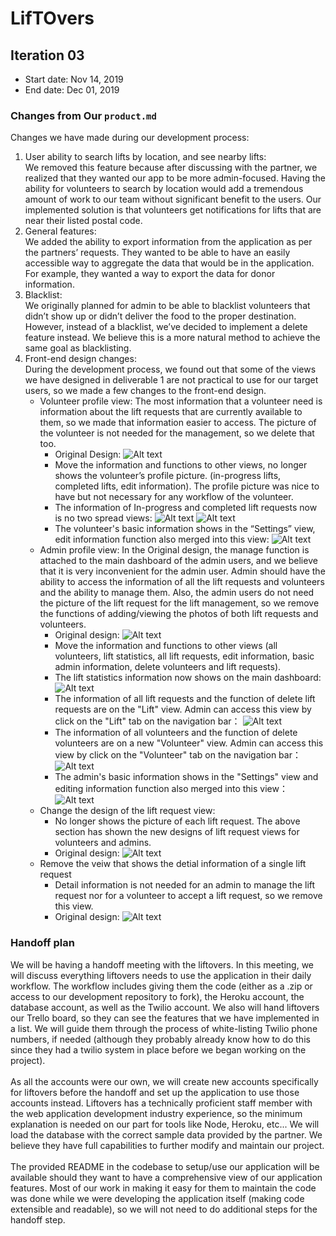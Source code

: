 # LifTOvers

## Iteration 03

* Start date: Nov 14, 2019
* End date:  Dec 01, 2019

### Changes from Our `product.md`

Changes we have made during our development process:
1. User ability to search lifts by location, and see nearby lifts: <br> 
We removed this feature because after discussing with the partner, we realized that they wanted our app to be more admin-focused. Having the ability for volunteers to search by location would add a tremendous amount of work to our team without significant benefit to the users. Our implemented solution is that volunteers get notifications for lifts that are near their listed postal code.
2. General features: <br> 
We added the ability to export information from the application as per the partners’ requests. They wanted to be able to have an easily accessible way to aggregate the data that would be in the application. For example, they wanted a way to export the data for donor information.
3. Blacklist: <br> 
We originally planned for admin to be able to blacklist volunteers that didn’t show up or didn’t deliver the food to the proper destination. However, instead of a blacklist, we’ve decided to implement a delete feature instead. We believe this is a more natural method to achieve the same goal as blacklisting.
4. Front-end design changes: <br>
   During the development process, we found out that some of the views we have designed in deliverable 1 are not practical to use for our target users, so we made a few changes to the front-end design.  
    * Volunteer profile view:
        The most information that a volunteer need is information about the lift requests that are currently available to them, so we made that information easier to access. The picture of the volunteer is not needed for the management, so we delete that too.
        - Original Design:
        ![Alt text](https://github.com/csc301-fall-2019/team-project-liftovers/blob/master/deliverables/d3/userview.png "Dashboard Statistics")
        - Move the information and functions to other views, no longer shows the volunteer’s profile picture. (in-progress lifts, completed lifts, edit information). The profile picture was nice to have but not necessary for any workflow of the volunteer.
        - The information of In-progress and completed lift requests now is no two spread views:
        ![Alt text](https://github.com/csc301-fall-2019/team-project-liftovers/blob/master/deliverables/d3/user_in_progress.png "Dashboard Statistics")
        ![Alt text](https://github.com/csc301-fall-2019/team-project-liftovers/blob/master/deliverables/d3/user_completed.png "Dashboard Statistics")
        - The volunteer's basic information shows in the “Settings” view, edit information function also merged into this view: 
        ![Alt text](https://github.com/csc301-fall-2019/team-project-liftovers/blob/master/deliverables/d3/user_settings.png "Dashboard Statistics")
    * Admin profile view:
        In the Original design, the manage function is attached to the main dashboard of the admin users, and we believe that it is very inconvenient for the admin user. Admin should have the ability to access the information of all the lift requests and volunteers and the ability to manage them. Also, the admin users do not need the picture of the lift request for the lift management, so we remove the functions of adding/viewing the photos of both lift requests and volunteers.
        - Original design:
        ![Alt text](https://github.com/csc301-fall-2019/team-project-liftovers/blob/master/deliverables/d3/adminview.png "Dashboard Statistics")
        - Move the information and functions to other views (all volunteers, lift statistics, all lift requests, edit information, basic admin information, delete volunteers and lift requests).
        - The lift statistics information now shows on the main dashboard:
        ![Alt text](https://github.com/csc301-fall-2019/team-project-liftovers/blob/master/deliverables/d3/dashboard.png "Dashboard Statistics")
        - The information of all lift requests and the function of delete lift requests are on the "Lift" view. Admin can access this view by click on the "Lift" tab on the navigation bar：
        ![Alt text](https://github.com/csc301-fall-2019/team-project-liftovers/blob/master/deliverables/d3/lifts.png "Dashboard Statistics")
        - The information of all volunteers and the function of delete volunteers are on a new "Volunteer" view. Admin can access this view by click on the "Volunteer" tab on the navigation bar：
        ![Alt text](https://github.com/csc301-fall-2019/team-project-liftovers/blob/master/deliverables/d3/volunteers.png "Dashboard Statistics")
        - The admin's basic information shows in the "Settings" view and editing information function also merged into this view：
        ![Alt text](https://github.com/csc301-fall-2019/team-project-liftovers/blob/master/deliverables/d3/settings.png "Dashboard Statistics")
    * Change the design of the lift request view:
        - No longer shows the picture of each lift request. The above section has shown the new designs of lift request views for volunteers and admins. 
        - Original design:
        ![Alt text](https://github.com/csc301-fall-2019/team-project-liftovers/blob/master/deliverables/d3/requestsview.png "Dashboard Statistics")
    * Remove the veiw that shows the detial information of a single lift request
        - Detail information is not needed for an admin to manage the lift request nor for a volunteer to accept a lift request, so we remove this view.
        - Original design:
        ![Alt text](https://github.com/csc301-fall-2019/team-project-liftovers/blob/master/deliverables/d3/singlerequestview.png "Dashboard Statistics")


### Handoff plan

We will be having a handoff meeting with the liftovers. In this meeting, we will discuss everything liftovers needs to use the application in their daily workflow. The workflow includes giving them the code (either as a .zip or access to our development repository to fork), the Heroku account, the database account, as well as the Twilio account. We also will hand liftovers our Trello board, so they can see the features that we have implemented in a list. We will guide them through the process of white-listing Twilio phone numbers, if needed (although they probably already know how to do this since they had a twilio system in place before we began working on the project).<br><br> 
As all the accounts were our own, we will create new accounts specifically for liftovers before the handoff and set up the application to use those accounts instead. Liftovers has a technically proficient staff member with the web application development industry experience, so the minimum explanation is needed on our part for tools like Node, Heroku, etc... We will load the database with the correct sample data provided by the partner. We believe they have full capabilities to further modify and maintain our project. <br><br>
The provided README in the codebase to setup/use our application will be available should they want to have a comprehensive view of our application features. Most of our work in making it easy for them to maintain the code was done while we were developing the application itself (making code extensible and readable), so we will not need to do additional steps for the handoff step.